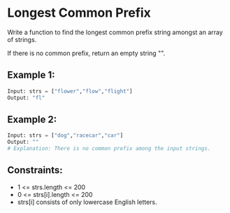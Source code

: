 # Longest Common Prefix

Write a function to find the longest common prefix string amongst an array of strings.

If there is no common prefix, return an empty string "".

## Example 1:

```Python
Input: strs = ["flower","flow","flight"]
Output: "fl"
```

## Example 2:
```Python
Input: strs = ["dog","racecar","car"]
Output: ""
# Explanation: There is no common prefix among the input strings.
 ```

## Constraints:

* 1 <= strs.length <= 200
* 0 <= strs[i].length <= 200
* strs[i] consists of only lowercase English letters.
